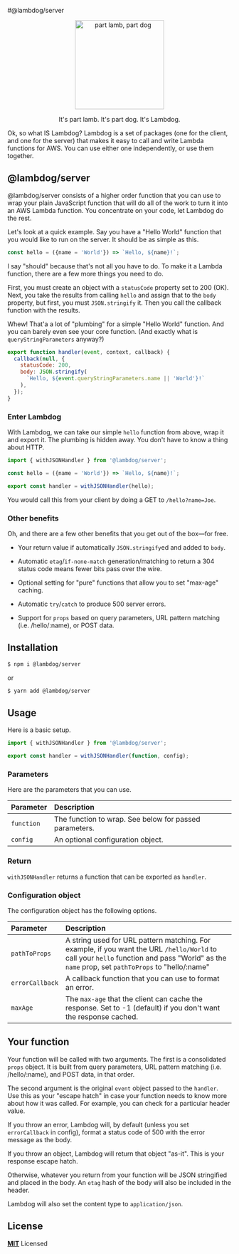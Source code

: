 #@lambdog/server

<div align="center">
<img
  height="200"
  width="200"
  alt="part lamb, part dog"
  src="https://user-images.githubusercontent.com/887639/56451023-b2ef9280-62f7-11e9-8897-7de261cf0797.png"
/>
<p>It's part lamb. It's part dog. It's Lambdog.</p>
</div>

Ok, so what IS Lambdog? Lambdog is a set of packages (one for the client, and one for the server)
that makes it easy to call and write Lambda functions for AWS. You can use either one independently, or use them together.

## @lambdog/server

@lambdog/server consists of a higher order function that
you can use to wrap your plain JavaScript function that will do all of the work to turn it into
an AWS Lambda function. You concentrate on your code, let Lambdog do the rest.

Let's look at a quick example. Say you have a "Hello World" function that you would
like to run on the server. It should be as simple as this.

```js
const hello = ({name = 'World'}) => `Hello, ${name}!`;
```

I say "should" because that's not all you have to do. To make it a Lambda function,
there are a few more things you need to do.

First, you must create an object with a `statusCode` property set to 200 (OK).
Next, you take the results from calling `hello` and assign that to the `body` property,
but first, you must `JSON.stringify` it. Then you call the callback function with the results.

Whew! That'a a lot of "plumbing" for a simple "Hello World" function. And you can barely even
see your core function.
(And exactly what is `queryStringParameters` anyway?)

```js
export function handler(event, context, callback) {
  callback(null, {
    statusCode: 200,
    body: JSON.stringify(
      `Hello, ${event.queryStringParameters.name || 'World'}!`
    ),
  });
}
```

### Enter Lambdog

With Lambdog, we can take our simple `hello` function from above, wrap it and export it.
The plumbing is hidden away. You don't have to know a thing about HTTP.

```js
import { withJSONHandler } from '@lambdog/server';

const hello = ({name = 'World'}) => `Hello, ${name}!`;

export const handler = withJSONHandler(hello);
```

You would call this from your client by doing a GET to `/hello?name=Joe`.

### Other benefits

Oh, and there are a few other benefits that you get out of the box—for free.

* Your return value if automatically `JSON.stringify`ed and added to `body`.

* Automatic `etag`/`if-none-match` generation/matching to return a 304 status code means fewer bits pass over the wire.

* Optional setting for "pure" functions that allow you to set "max-age" caching.

* Automatic `try`/`catch` to produce 500 server errors.

* Support for `props` based on query parameters, URL pattern matching (i.e. /hello/:name), or POST data.

## Installation

```bash
$ npm i @lambdog/server
```

or

```bash
$ yarn add @lambdog/server
```

## Usage

Here is a basic setup.

```js
import { withJSONHandler } from '@lambdog/server';

export const handler = withJSONHandler(function, config);
```

### Parameters

Here are the parameters that you can use.

| Parameter   | Description                                                  |
| :---------- | :------------------------------------------------ |
| `function` |  The function to wrap. See below for passed parameters. |
| `config` | An optional configuration object.  |

### Return

`withJSONHandler` returns a function that can be exported as `handler`.

### Configuration object

The configuration object has the following options.

| Parameter   | Description                                                  |
| :---------- | :------------------------------------------------ |
| `pathToProps` |  A string used for URL pattern matching. For example, if you want the URL `/hello/World` to call your `hello` function and pass "World" as the `name` prop, set `pathToProps` to "hello/:name" |
| `errorCallback` | A callback function that you can use to format an error.  |
| `maxAge` | The `max-age` that the client can cache the response. Set to -1 (default) if you don't want the response cached.  |

## Your function

Your function will be called with two arguments. The first is a consolidated `props` object. It is built from query parameters, URL pattern matching (i.e. /hello/:name), and POST data, in that order.

The second argument is the original `event` object passed to the `handler`.
Use this as your "escape hatch" in case your function needs to know more about
how it was called. For example, you can check for a particular header value.

If you throw an error, Lambdog will, by default (unless you set `errorCallback` in config), format a status code of 500
with the error message as the body.

If you throw an object, Lambdog will return that object "as-it".
This is your response escape hatch.

Otherwise, whatever you return from your function will be JSON stringified and
placed in the body.
An `etag` hash of the body will also be included in the header.

Lambdog will also set the content type to `application/json`.

## License

**[MIT](LICENSE)** Licensed
